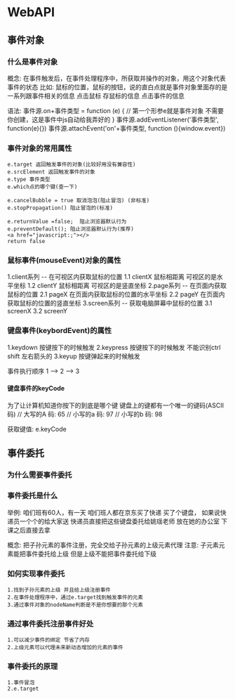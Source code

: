 # WebAPI

## 事件对象

### 什么是事件对象

  概念: 在事件触发后，在事件处理程序中，所获取并操作的对象，用这个对象代表事件的状态
  比如: 鼠标的位置，鼠标的按钮，说的直白点就是事件对象里面存的是一系列跟事件相关的信息
  点击鼠标 存鼠标的信息 点击事件的信息

  语法: 
    事件源.on+事件类型 = function (e) { // 第一个形参e就是事件对象 不需要你创建，这是事件中js自动给我弄好的 }
    事件源.addEventListener('事件类型', function(e){})
    事件源.attachEvent('on'+事件类型, function (){window.event})

### 事件对象的常用属性

    e.target 返回触发事件的对象(比较好用没有兼容性)
    e.srcElement 返回触发事件的对象
    e.type 事件类型
    e.which点的哪个键(查一下)

    e.cancelBubble = true 取消泡泡(阻止冒泡) (非标准)
    e.stopPropagation() 阻止冒泡的(标准)

    e.returnValue =false;  阻止浏览器默认行为
    e.preventDefault(); 阻止浏览器默认行为(推荐)
    <a href="javascript:;"></>
    return false  


### 鼠标事件(mouseEvent)对象的属性

  1.client系列 -- 在可视区内获取鼠标的位置
    1.1 clientX 鼠标相距离 可视区的是水平坐标
    1.2 clientY 鼠标相距离 可视区的是竖直坐标
  2.page系列  -- 在页面内获取鼠标的位置
    2.1 pageX 在页面内获取鼠标的位置的水平坐标
    2.2 pageY 在页面内获取鼠标的位置的竖直坐标
  3.screen系列 -- 获取电脑屏幕中鼠标的位置
    3.1 screenX
    3.2 screenY

### 键盘事件(keybordEvent)的属性

  1.keydown 按键按下的时候触发
  2.keypress 按键按下的时候触发  不能识别ctrl shift 左右箭头的
  3.keyup 按键弹起来的时候触发

  事件执行顺序 1 --> 2 --> 3

  #### 键盘事件的keyCode

  为了让计算机知道你按下的到底是哪个键 键盘上的键都有一个唯一的键码(ASCII码)
  // 大写的A 码: 65
  // 小写的a 码: 97
  // 小写的b 码: 98

  获取键值: e.keyCode

## 事件委托
### 为什么需要事件委托



### 事件委托是什么

   举例:  咱们班有60人，有一天 咱们班人都在京东买了快递 买了个键盘， 如果说快递员一个个的给大家送
          快递员直接把这些键盘委托给姚瑶老师 放在她的办公室 下课之后直接去拿

   概念: 把子孙元素的事件注册，完全交给子孙元素的上级元素代理
         注意: 子元素元素能把事件委托给上级 但是上级不能把事件委托给下级
### 如何实现事件委托

    1.找到子孙元素的上级 并且给上级注册事件
    2.在事件处理程序中，通过e.target找到触发事件的元素
    3.通过事件对象的nodeName判断是不是你想要的那个元素

### 通过事件委托注册事件好处

    1.可以减少事件的绑定 节省了内存
    2.上级元素可以代理未来新动态增加的元素的事件

### 事件委托的原理
    1.事件冒泡
    2.e.target

